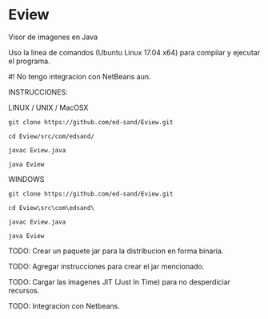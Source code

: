 # Eview
Visor de imagenes en Java

Uso la linea de comandos (Ubuntu Linux 17.04 x64) para compilar y ejecutar el programa.

#! No tengo integracion con NetBeans aun.

INSTRUCCIONES:

LINUX / UNIX / MacOSX

    git clone https://github.com/ed-sand/Eview.git

    cd Eview/src/com/edsand/

    javac Eview.java

    java Eview

WINDOWS
    
    git clone https://github.com/ed-sand/Eview.git
    
    cd Eview\src\com\edsand\

    javac Eview.java

    java Eview
    
TODO: Crear un paquete jar para la distribucion en forma binaria.

TODO: Agregar instrucciones para crear el jar mencionado.

TODO: Cargar las imagenes JIT (Just In Time) para no desperdiciar recursos.

TODO: Integracion con Netbeans.

